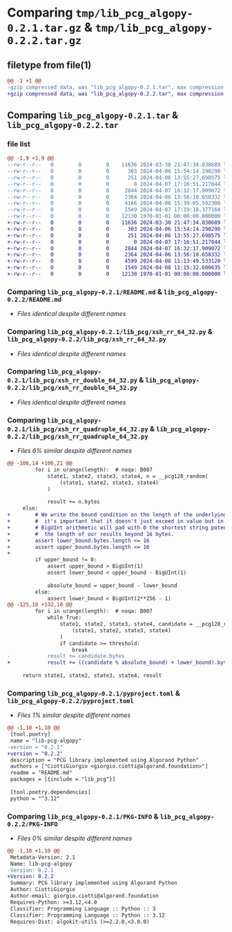 # Comparing `tmp/lib_pcg_algopy-0.2.1.tar.gz` & `tmp/lib_pcg_algopy-0.2.2.tar.gz`

## filetype from file(1)

```diff
@@ -1 +1 @@
-gzip compressed data, was "lib_pcg_algopy-0.2.1.tar", max compression
+gzip compressed data, was "lib_pcg_algopy-0.2.2.tar", max compression
```

## Comparing `lib_pcg_algopy-0.2.1.tar` & `lib_pcg_algopy-0.2.2.tar`

### file list

```diff
@@ -1,9 +1,9 @@
--rw-r--r--   0        0        0    11636 2024-03-30 21:47:34.838689 lib_pcg_algopy-0.2.1/README.md
--rw-r--r--   0        0        0      303 2024-04-06 15:54:14.290298 lib_pcg_algopy-0.2.1/lib_pcg/__init__.py
--rw-r--r--   0        0        0      251 2024-04-06 13:55:27.698575 lib_pcg_algopy-0.2.1/lib_pcg/consts.py
--rw-r--r--   0        0        0        0 2024-04-07 17:16:51.217844 lib_pcg_algopy-0.2.1/lib_pcg/py.typed
--rw-r--r--   0        0        0     2844 2024-04-07 16:32:17.909072 lib_pcg_algopy-0.2.1/lib_pcg/xsh_rr_64_32.py
--rw-r--r--   0        0        0     2364 2024-04-06 13:56:18.658332 lib_pcg_algopy-0.2.1/lib_pcg/xsh_rr_double_64_32.py
--rw-r--r--   0        0        0     4166 2024-04-06 15:39:05.592300 lib_pcg_algopy-0.2.1/lib_pcg/xsh_rr_quadruple_64_32.py
--rw-r--r--   0        0        0     1549 2024-04-07 17:19:18.377164 lib_pcg_algopy-0.2.1/pyproject.toml
--rw-r--r--   0        0        0    12130 1970-01-01 00:00:00.000000 lib_pcg_algopy-0.2.1/PKG-INFO
+-rw-r--r--   0        0        0    11636 2024-03-30 21:47:34.838689 lib_pcg_algopy-0.2.2/README.md
+-rw-r--r--   0        0        0      303 2024-04-06 15:54:14.290298 lib_pcg_algopy-0.2.2/lib_pcg/__init__.py
+-rw-r--r--   0        0        0      251 2024-04-06 13:55:27.698575 lib_pcg_algopy-0.2.2/lib_pcg/consts.py
+-rw-r--r--   0        0        0        0 2024-04-07 17:16:51.217844 lib_pcg_algopy-0.2.2/lib_pcg/py.typed
+-rw-r--r--   0        0        0     2844 2024-04-07 16:32:17.909072 lib_pcg_algopy-0.2.2/lib_pcg/xsh_rr_64_32.py
+-rw-r--r--   0        0        0     2364 2024-04-06 13:56:18.658332 lib_pcg_algopy-0.2.2/lib_pcg/xsh_rr_double_64_32.py
+-rw-r--r--   0        0        0     4599 2024-04-08 11:13:49.533120 lib_pcg_algopy-0.2.2/lib_pcg/xsh_rr_quadruple_64_32.py
+-rw-r--r--   0        0        0     1549 2024-04-08 11:15:32.600635 lib_pcg_algopy-0.2.2/pyproject.toml
+-rw-r--r--   0        0        0    12130 1970-01-01 00:00:00.000000 lib_pcg_algopy-0.2.2/PKG-INFO
```

### Comparing `lib_pcg_algopy-0.2.1/README.md` & `lib_pcg_algopy-0.2.2/README.md`

 * *Files identical despite different names*

### Comparing `lib_pcg_algopy-0.2.1/lib_pcg/xsh_rr_64_32.py` & `lib_pcg_algopy-0.2.2/lib_pcg/xsh_rr_64_32.py`

 * *Files identical despite different names*

### Comparing `lib_pcg_algopy-0.2.1/lib_pcg/xsh_rr_double_64_32.py` & `lib_pcg_algopy-0.2.2/lib_pcg/xsh_rr_double_64_32.py`

 * *Files identical despite different names*

### Comparing `lib_pcg_algopy-0.2.1/lib_pcg/xsh_rr_quadruple_64_32.py` & `lib_pcg_algopy-0.2.2/lib_pcg/xsh_rr_quadruple_64_32.py`

 * *Files 6% similar despite different names*

```diff
@@ -106,14 +106,21 @@
         for i in urange(length):  # noqa: B007
             state1, state2, state3, state4, n = __pcg128_random(
                 (state1, state2, state3, state4)
             )
 
             result += n.bytes
     else:
+        # We write the bound condition on the length of the underlying bytes because
+        #  it's important that it doesn't just exceed in value but in length.
+        # BigUInt arithmetic will pad with 0 the shortest string potentially increasing
+        #  the length of our results beyond 16 bytes.
+        assert lower_bound.bytes.length <= 16
+        assert upper_bound.bytes.length <= 16
+
         if upper_bound != 0:
             assert upper_bound > BigUInt(1)
             assert lower_bound < upper_bound - BigUInt(1)
 
             absolute_bound = upper_bound - lower_bound
         else:
             assert lower_bound < BigUInt(2**256 - 1)
@@ -125,10 +132,10 @@
         for i in urange(length):  # noqa: B007
             while True:
                 state1, state2, state3, state4, candidate = __pcg128_random(
                     (state1, state2, state3, state4)
                 )
                 if candidate >= threshold:
                     break
-            result += candidate.bytes
+            result += ((candidate % absolute_bound) + lower_bound).bytes
 
     return state1, state2, state3, state4, result
```

### Comparing `lib_pcg_algopy-0.2.1/pyproject.toml` & `lib_pcg_algopy-0.2.2/pyproject.toml`

 * *Files 1% similar despite different names*

```diff
@@ -1,10 +1,10 @@
 [tool.poetry]
 name = "lib-pcg-algopy"
-version = "0.2.1"
+version = "0.2.2"
 description = "PCG library implemented using Algorand Python"
 authors = ["CiottiGiorgio <giorgio.ciotti@algorand.foundation>"]
 readme = "README.md"
 packages = [{include = "lib_pcg"}]
 
 [tool.poetry.dependencies]
 python = "^3.12"
```

### Comparing `lib_pcg_algopy-0.2.1/PKG-INFO` & `lib_pcg_algopy-0.2.2/PKG-INFO`

 * *Files 0% similar despite different names*

```diff
@@ -1,10 +1,10 @@
 Metadata-Version: 2.1
 Name: lib-pcg-algopy
-Version: 0.2.1
+Version: 0.2.2
 Summary: PCG library implemented using Algorand Python
 Author: CiottiGiorgio
 Author-email: giorgio.ciotti@algorand.foundation
 Requires-Python: >=3.12,<4.0
 Classifier: Programming Language :: Python :: 3
 Classifier: Programming Language :: Python :: 3.12
 Requires-Dist: algokit-utils (>=2.2.0,<3.0.0)
```


